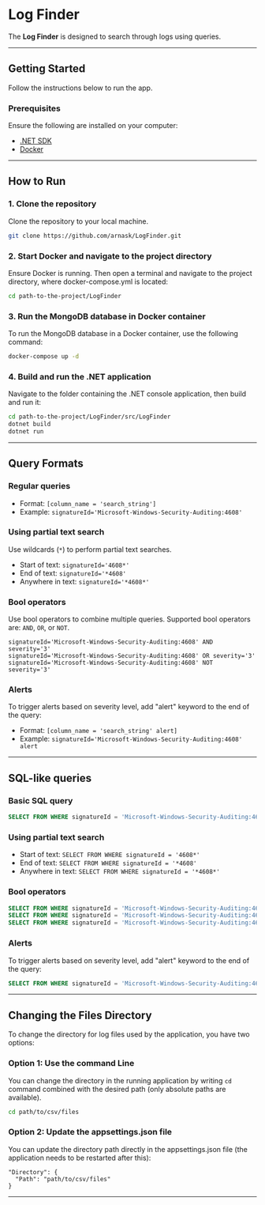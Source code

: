# Log Finder
The **Log Finder** is designed to search through logs using queries.

---

## Getting Started

Follow the instructions below to run the app.

### Prerequisites

Ensure the following are installed on your computer:

- [.NET SDK](https://dotnet.microsoft.com/download)
- [Docker](https://www.docker.com/get-started)

---

## How to Run

### 1. Clone the repository

Clone the repository to your local machine.

```bash
git clone https://github.com/arnask/LogFinder.git
```

### 2. Start Docker and navigate to the project directory

Ensure Docker is running. Then open a terminal and navigate to the project directory, where docker-compose.yml is located:

```bash
cd path-to-the-project/LogFinder
```

### 3. Run the MongoDB database in Docker container

To run the MongoDB database in a Docker container, use the following command:

```bash
docker-compose up -d
```

### 4. Build and run the .NET application

Navigate to the folder containing the .NET console application, then build and run it:

```bash
cd path-to-the-project/LogFinder/src/LogFinder
dotnet build
dotnet run
```
---

## Query Formats

### Regular queries
- Format: `[column_name = 'search_string']`
- Example: `signatureId='Microsoft-Windows-Security-Auditing:4608'`

### Using partial text search
Use wildcards (`*`) to perform partial text searches.

- Start of text: `signatureId='4608*'`
- End of text: `signatureId='*4608'`
- Anywhere in text: `signatureId='*4608*'`

### Bool operators
Use bool operators to combine multiple queries. Supported bool operators are: `AND`, `OR`, or `NOT`.

  ```
  signatureId='Microsoft-Windows-Security-Auditing:4608' AND severity='3'
  signatureId='Microsoft-Windows-Security-Auditing:4608' OR severity='3'
  signatureId='Microsoft-Windows-Security-Auditing:4608' NOT severity='3'
  ```

### Alerts
To trigger alerts based on severity level, add "alert" keyword to the end of the query:

- Format: `[column_name = 'search_string' alert]`
- Example: `signatureId='Microsoft-Windows-Security-Auditing:4608' alert`

---

## SQL-like queries

### Basic SQL query

```sql
SELECT FROM WHERE signatureId = 'Microsoft-Windows-Security-Auditing:4608'
```

### Using partial text search
- Start of text: `SELECT FROM WHERE signatureId = '4608*'`
- End of text: `SELECT FROM WHERE signatureId = '*4608'`
- Anywhere in text: `SELECT FROM WHERE signatureId = '*4608*'`

### Bool operators

```sql
SELECT FROM WHERE signatureId = 'Microsoft-Windows-Security-Auditing:4608' AND severity = '3'
SELECT FROM WHERE signatureId = 'Microsoft-Windows-Security-Auditing:4608' OR severity = '3'
SELECT FROM WHERE signatureId = 'Microsoft-Windows-Security-Auditing:4608' NOT severity = '3'
```

### Alerts
To trigger alerts based on severity level, add "alert" keyword to the end of the query:

```sql
SELECT FROM WHERE signatureId = 'Microsoft-Windows-Security-Auditing:4608' alert
```

---


## Changing the Files Directory

To change the directory for log files used by the application, you have two options:

### Option 1: Use the command Line
You can change the directory in the running application by writing `cd` command combined with the desired path (only absolute paths are available).

```bash
cd path/to/csv/files
```
### Option 2: Update the appsettings.json file
You can update the directory path directly in the appsettings.json file (the application needs to be restarted after this):

```
"Directory": {
  "Path": "path/to/csv/files"
}
```
---
